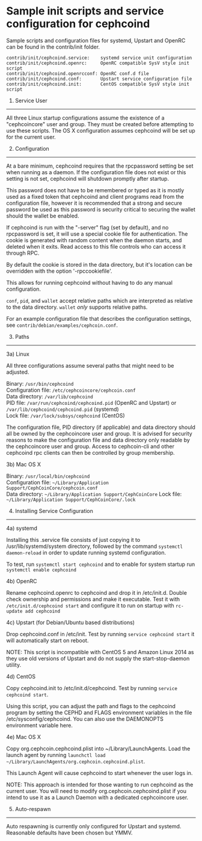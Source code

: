 Sample init scripts and service configuration for cephcoind
==========================================================

Sample scripts and configuration files for systemd, Upstart and OpenRC
can be found in the contrib/init folder.

    contrib/init/cephcoind.service:    systemd service unit configuration
    contrib/init/cephcoind.openrc:     OpenRC compatible SysV style init script
    contrib/init/cephcoind.openrcconf: OpenRC conf.d file
    contrib/init/cephcoind.conf:       Upstart service configuration file
    contrib/init/cephcoind.init:       CentOS compatible SysV style init script

1. Service User
---------------------------------

All three Linux startup configurations assume the existence of a "cephcoincore" user
and group.  They must be created before attempting to use these scripts.
The OS X configuration assumes cephcoind will be set up for the current user.

2. Configuration
---------------------------------

At a bare minimum, cephcoind requires that the rpcpassword setting be set
when running as a daemon.  If the configuration file does not exist or this
setting is not set, cephcoind will shutdown promptly after startup.

This password does not have to be remembered or typed as it is mostly used
as a fixed token that cephcoind and client programs read from the configuration
file, however it is recommended that a strong and secure password be used
as this password is security critical to securing the wallet should the
wallet be enabled.

If cephcoind is run with the "-server" flag (set by default), and no rpcpassword is set,
it will use a special cookie file for authentication. The cookie is generated with random
content when the daemon starts, and deleted when it exits. Read access to this file
controls who can access it through RPC.

By default the cookie is stored in the data directory, but it's location can be overridden
with the option '-rpccookiefile'.

This allows for running cephcoind without having to do any manual configuration.

`conf`, `pid`, and `wallet` accept relative paths which are interpreted as
relative to the data directory. `wallet` *only* supports relative paths.

For an example configuration file that describes the configuration settings,
see `contrib/debian/examples/cephcoin.conf`.

3. Paths
---------------------------------

3a) Linux

All three configurations assume several paths that might need to be adjusted.

Binary:              `/usr/bin/cephcoind`  
Configuration file:  `/etc/cephcoincore/cephcoin.conf`  
Data directory:      `/var/lib/cephcoind`  
PID file:            `/var/run/cephcoind/cephcoind.pid` (OpenRC and Upstart) or `/var/lib/cephcoind/cephcoind.pid` (systemd)  
Lock file:           `/var/lock/subsys/cephcoind` (CentOS)  

The configuration file, PID directory (if applicable) and data directory
should all be owned by the cephcoincore user and group.  It is advised for security
reasons to make the configuration file and data directory only readable by the
cephcoincore user and group.  Access to cephcoin-cli and other cephcoind rpc clients
can then be controlled by group membership.

3b) Mac OS X

Binary:              `/usr/local/bin/cephcoind`  
Configuration file:  `~/Library/Application Support/CephCoinCore/cephcoin.conf`  
Data directory:      `~/Library/Application Support/CephCoinCore`
Lock file:           `~/Library/Application Support/CephCoinCore/.lock`

4. Installing Service Configuration
-----------------------------------

4a) systemd

Installing this .service file consists of just copying it to
/usr/lib/systemd/system directory, followed by the command
`systemctl daemon-reload` in order to update running systemd configuration.

To test, run `systemctl start cephcoind` and to enable for system startup run
`systemctl enable cephcoind`

4b) OpenRC

Rename cephcoind.openrc to cephcoind and drop it in /etc/init.d.  Double
check ownership and permissions and make it executable.  Test it with
`/etc/init.d/cephcoind start` and configure it to run on startup with
`rc-update add cephcoind`

4c) Upstart (for Debian/Ubuntu based distributions)

Drop cephcoind.conf in /etc/init.  Test by running `service cephcoind start`
it will automatically start on reboot.

NOTE: This script is incompatible with CentOS 5 and Amazon Linux 2014 as they
use old versions of Upstart and do not supply the start-stop-daemon utility.

4d) CentOS

Copy cephcoind.init to /etc/init.d/cephcoind. Test by running `service cephcoind start`.

Using this script, you can adjust the path and flags to the cephcoind program by
setting the CEPHD and FLAGS environment variables in the file
/etc/sysconfig/cephcoind. You can also use the DAEMONOPTS environment variable here.

4e) Mac OS X

Copy org.cephcoin.cephcoind.plist into ~/Library/LaunchAgents. Load the launch agent by
running `launchctl load ~/Library/LaunchAgents/org.cephcoin.cephcoind.plist`.

This Launch Agent will cause cephcoind to start whenever the user logs in.

NOTE: This approach is intended for those wanting to run cephcoind as the current user.
You will need to modify org.cephcoin.cephcoind.plist if you intend to use it as a
Launch Daemon with a dedicated cephcoincore user.

5. Auto-respawn
-----------------------------------

Auto respawning is currently only configured for Upstart and systemd.
Reasonable defaults have been chosen but YMMV.
